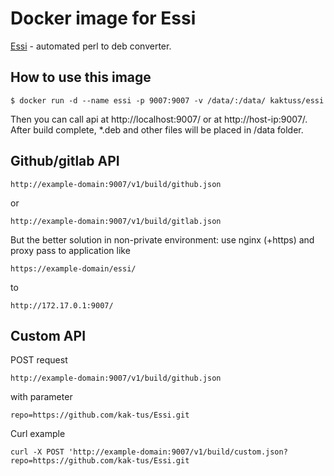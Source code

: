 # Docker image for Essi

[Essi](https://github.com/kak-tus/Essi) - automated perl to deb converter.

## How to use this image

```
$ docker run -d --name essi -p 9007:9007 -v /data/:/data/ kaktuss/essi
```

Then you can call api at http://localhost:9007/ or at http://host-ip:9007/. After build complete, *.deb and other files will be placed in /data folder.

## Github/gitlab API

```
http://example-domain:9007/v1/build/github.json
```

or

```
http://example-domain:9007/v1/build/gitlab.json
```

But the better solution in non-private environment: use nginx (+https) and proxy pass to application like

```
https://example-domain/essi/
```

to

```
http://172.17.0.1:9007/
```

## Custom API

POST request

```
http://example-domain:9007/v1/build/github.json
```

with parameter

```
repo=https://github.com/kak-tus/Essi.git
```

Curl example

```
curl -X POST 'http://example-domain:9007/v1/build/custom.json?repo=https://github.com/kak-tus/Essi.git
```

